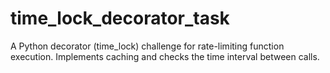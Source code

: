 # time_lock_decorator_task
A Python decorator (time_lock) challenge for rate-limiting function execution. Implements caching and checks the time interval between calls.
